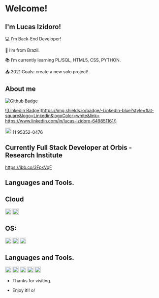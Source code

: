 # Welcome!

## I'm Lucas Izidoro!

:computer: I'm Back-End Developer!

:house_with_garden: I’m from Brazil.

:books: I’m currently learning PL/SQL, HTML5, CSS, PYTHON.

:outbox_tray: 2021 Goals: create a new solo project!.

 

## About me
[![Github Badge](https://img.shields.io/badge/-Github-000?style=flat-square&logo=Github&logoColor=white&link=https://github.com/lucasizi)](https://github.com/lucasizi)

[![Linkedin Badge](https://img.shields.io/badge/-LinkedIn-blue?style=flat-square&logo=Linkedin&logoColor=white&link= https://www.linkedin.com/in/lucas-izidoro-649851161/)]( https://www.linkedin.com/in/lucas-izidoro-649851161/)

<code><img height="20" src="https://img.shields.io/badge/WhatsApp-25D366?style=for-the-badge&logo=whatsapp&logoColor=white"></code> 11 95352-0476

## Currently Full Stack Developer at Orbis - Research Institute
https://ibb.co/3FpxVqF

## Languages and Tools.

## Cloud
<code><img height="20" src="https://img.shields.io/badge/Amazon_AWS-232F3E?style=for-the-badge&logo=amazon-aws&logoColor=white"></code>
<code><img height="20" src="https://img.shields.io/badge/microsoft%20azure-0089D6?style=for-the-badge&logo=microsoft-azure&logoColor=white"></code>

## OS:
<code><img height="20" src="https://img.shields.io/badge/Debian-A81D33?style=for-the-badge&logo=debian&logoColor=white"></code>
<code><img height="20" src="https://img.shields.io/badge/Linux-FCC624?style=for-the-badge&logo=linux&logoColor=black"></code>
<code><img height="20" src="https://img.shields.io/badge/Windows-0078D6?style=for-the-badge&logo=windows&logoColor=white"></code>

## Languages and Tools.
<code><img height="20" src="https://img.shields.io/badge/Microsoft_SQL_Server-CC2927?style=for-the-badge&logo=microsoft-sql-server&logoColor=white"></code>
<code><img height="20" src="https://img.shields.io/badge/Python-FFD43B?style=for-the-badge&logo=python&logoColor=darkgreen"></code>
<code><img height="20" src="https://img.shields.io/badge/HTML-239120?style=for-the-badge&logo=html5&logoColor=white"></code>
<code><img height="20" src="https://img.shields.io/badge/CSS-239120?&style=for-the-badge&logo=css3&logoColor=white"></code>
<code><img height="20" src="https://img.shields.io/badge/C%23-239120?style=for-the-badge&logo=c-sharp&logoColor=white"></code>


- Thanks for visiting.

- Enjoy it!! o/
